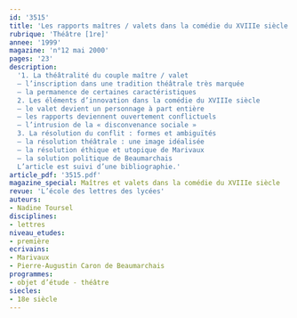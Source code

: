 ```yaml
---
id: '3515'
title: 'Les rapports maîtres / valets dans la comédie du XVIIIe siècle'
rubrique: 'Théâtre [1re]'
annee: '1999'
magazine: 'n°12 mai 2000'
pages: '23'
description: 
  '1. La théâtralité du couple maître / valet
  – l’inscription dans une tradition théâtrale très marquée
  – la permanence de certaines caractéristiques
  2. Les éléments d’innovation dans la comédie du XVIIIe siècle
  – le valet devient un personnage à part entière
  – les rapports deviennent ouvertement conflictuels
  – l’intrusion de la « disconvenance sociale »
  3. La résolution du conflit : formes et ambiguïtés
  – la résolution théâtrale : une image idéalisée
  – la résolution éthique et utopique de Marivaux
  – la solution politique de Beaumarchais
  L’article est suivi d’une bibliographie.'
article_pdf: '3515.pdf'
magazine_special: Maîtres et valets dans la comédie du XVIIIe siècle
revue: 'L’école des lettres des lycées'
auteurs:
- Nadine Toursel
disciplines:
- lettres
niveau_etudes:
- première
ecrivains:
- Marivaux
- Pierre-Augustin Caron de Beaumarchais
programmes:
- objet d’étude - théâtre
siecles:
- 18e siècle
---
```

